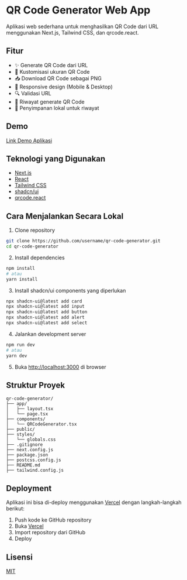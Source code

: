# QR Code Generator Web App

Aplikasi web sederhana untuk menghasilkan QR Code dari URL menggunakan Next.js, Tailwind CSS, dan qrcode.react.

## Fitur

- ✨ Generate QR Code dari URL
- 📏 Kustomisasi ukuran QR Code
- 📥 Download QR Code sebagai PNG
- 📱 Responsive design (Mobile & Desktop)
- 🔍 Validasi URL
- 📖 Riwayat generate QR Code
- 💾 Penyimpanan lokal untuk riwayat

## Demo

[Link Demo Aplikasi](https://app-generateqrcode.vercel.app/) 

## Teknologi yang Digunakan

- [Next.js](https://nextjs.org/)
- [React](https://reactjs.org/)
- [Tailwind CSS](https://tailwindcss.com/)
- [shadcn/ui](https://ui.shadcn.com/)
- [qrcode.react](https://npmjs.com/package/qrcode.react)

## Cara Menjalankan Secara Lokal

1. Clone repository

```bash
git clone https://github.com/username/qr-code-generator.git
cd qr-code-generator
```

2. Install dependencies

```bash
npm install
# atau
yarn install
```

3. Install shadcn/ui components yang diperlukan

```bash
npx shadcn-ui@latest add card
npx shadcn-ui@latest add input
npx shadcn-ui@latest add button
npx shadcn-ui@latest add alert
npx shadcn-ui@latest add select
```

4. Jalankan development server

```bash
npm run dev
# atau
yarn dev
```

5. Buka [http://localhost:3000](http://localhost:3000) di browser

## Struktur Proyek

```
qr-code-generator/
├── app/
│   ├── layout.tsx
│   └── page.tsx
├── components/
│   └── QRCodeGenerator.tsx
├── public/
├── styles/
│   └── globals.css
├── .gitignore
├── next.config.js
├── package.json
├── postcss.config.js
├── README.md
├── tailwind.config.js
```

## Deployment

Aplikasi ini bisa di-deploy menggunakan [Vercel](https://vercel.com) dengan langkah-langkah berikut:

1. Push kode ke GitHub repository
2. Buka [Vercel](https://vercel.com)
3. Import repository dari GitHub
4. Deploy

## Lisensi

[MIT](https://choosealicense.com/licenses/mit/)
